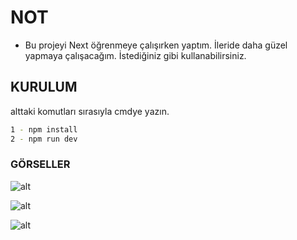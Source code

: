 # NOT
- Bu projeyi Next öğrenmeye çalışırken yaptım. İleride daha güzel yapmaya çalışacağım. İstediğiniz gibi kullanabilirsiniz.

## KURULUM

alttaki komutları sırasıyla cmdye yazın.

```bash
1 - npm install
2 - npm run dev
```

### GÖRSELLER

![alt](https://cdn.discordapp.com/attachments/1217743867131203664/1220060577666437151/image.png?ex=660d90f5&is=65fb1bf5&hm=36aac04086ef7f6782abf33e812256727d6612186dc861e616f19042e20443bd&)

![alt](https://cdn.discordapp.com/attachments/1217743867131203664/1220060800094310430/image.png?ex=660d912a&is=65fb1c2a&hm=c17606a59059a4c6b2851cc0bae62600165eda7e1a027dd5c95fc5e796f94924&)

![alt](https://cdn.discordapp.com/attachments/1217743867131203664/1220060904712962208/image.png?ex=660d9143&is=65fb1c43&hm=5b13fc316b046d45c7120383e85410ce5d614e359a2ad211b7431316baf766a4&)